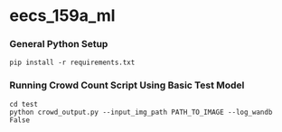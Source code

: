 # eecs_159a_ml

### General Python Setup

```
pip install -r requirements.txt
```

### Running Crowd Count Script Using Basic Test Model
``` 
cd test
python crowd_output.py --input_img_path PATH_TO_IMAGE --log_wandb False
```


